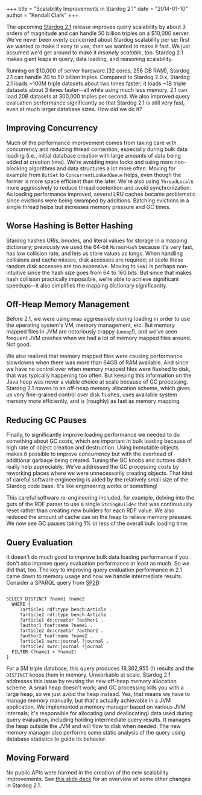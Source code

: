 +++
title = "Scalability Improvements in Stardog 2.1"
date = "2014-01-10" 
author = "Kendall Clark"
+++

The upcoming [Stardog 2.1](http://stardog.com/) release improves
query scalability by about 3 orders of magnitude and can handle 50
billion triples on a $10,000 server.<!--more--> We've never been overly
concerned about Stardog scalability per se: first we wanted to make it
easy to use; then we wanted to make it fast. We just assumed we'd get
around to make it *insanely scalable*, too. Stardog 2.1 makes giant
leaps in query, data loading, and reasoning scalability.

Running on $10,000 of server hardware (32 cores, 256 GB RAM), Stardog
2.1 can handle 20 to 50 billion triples. Compared to Stardog 2.0.x,
Stardog 2.1 loads ~100M triple datasets about two times faster; it
loads ~1B triple datasets about 3 times faster--all while using much
less memory. 2.1 can load 20B datasets at 300,000 triples per
second. We also improved query evaluation performance significantly so
that Stardog 2.1 is still very fast, even at much larger database
sizes. How did we do it?

## Improving Concurrency

Much of the performance improvement comes from taking care with
concurrency and reducing thread contention, especially during bulk
data loading (i.e., initial database creation with large amounts of
data being added at creation time). We're avoiding more locks and
using more non-blocking algorithms and data structures a lot more
often. Moving for example from `BitSet` to `ConcurrentLinkedQueue`
helps, even though the former is more space efficient than the
later. We're also using `ThreadLocal`s more aggressively to reduce
thread contention and avoid synchronization. As loading performance
improved, several LRU caches became problematic since evictions were
being swamped by additions. Batching evictions in a single thread
helps but increases memory pressure and GC times.

## Worse Hashing is Better Hashing

Stardog hashes URIs, bnodes, and literal values for storage in a
mapping dictionary; previously we used the 64-bit `MurmurHash` because
it's very fast, has low collision rate, and lets us store values as
longs. When handling collisions and cache misses, disk accesses are
required; at scale these random disk accesses are too
expensive. Moving to `SHA1` is perhaps non-intuitive since the hash
size goes from 64 to 160 bits. But since that makes hash collision
practically impossible, we're able to achieve significant speedups--it
also simplifies the mapping dictionary significantly.

## Off-Heap Memory Management

Before 2.1, we were using `mmap` aggressively during loading in order to use the operating system's VM, memory management, etc. But memory mapped files in JVM are notoriously crappy (`unmap`!), and we've seen frequent JVM crashes when we had a lot of memory mapped files around. Not good.

We also realized that memory mapped files were causing performance slowdowns when there was more than 64GB of RAM available. And since we have no control over when memory mapped files were flushed to disk, that was typically happening too often. But keeping this information on the Java heap was never a viable choice at scale because of GC processing. Stardog 2.1 moves to an off-heap memory allocation scheme, which gives us very fine-grained control over disk flushes, uses available system memory more efficiently, and is (roughly) as fast as memory mapping.

## Reducing GC Pauses

Finally, to significantly improve loading performance we needed to do something about GC costs, which are important in bulk loading because of high rate of object creation and destruction. Using immutable objects makes it possible to improve concurrency but with the overhead of additional garbage being created. Tuning the GC knobs and buttons didn't really help appreciably. We've addressed the GC processing costs by reworking places where we were unnecessarily creating objects. That kind of careful software engineering is aided by the relatively small size of the Stardog code base. It's like engineering works or something!

This careful software re-engineering included, for example, delving into the guts of the RDF parser to use a single `StringBuilder` that was continuously reset rather than creating new builders for each RDF value. We also reduced the amount of cache use on the heap to relieve memory pressure. We now see GC pauses taking 1% or less of the overall bulk loading time.

## Query Evaluation

It doesn't do much good to improve bulk data loading performance if
you don't also improve query evaluation performance at least as
much. So we did that, too. The key to improving query evaluation
performance in 2.1 came down to memory usage and how we handle
intermediate results. Consider a SPARQL query from
[SP2B](http://dbis.informatik.uni-freiburg.de/forschung/projekte/SP2B/):

<pre><code class="sparql">
SELECT DISTINCT ?name1 ?name2
  WHERE {
     ?article1 rdf:type bench:Article .
     ?article2 rdf:type bench:Article .
     ?article1 dc:creator ?author1 .
     ?author1 foaf:name ?name1 .
     ?article2 dc:creator ?author2 .
     ?author2 foaf:name ?name2 .
     ?article1 swrc:journal ?journal .
     ?article2 swrc:journal ?journal
  FILTER (?name1 &lt; ?name2)
}</code></pre>

For a 5M triple database, this query produces 18,362,955 (!) results
and the `DISTINCT` keeps them in memory. Unworkable at scale. Stardog
2.1 addresses this issue by reusing the new off-heap memory allocation
scheme. A small heap doesn't work; and GC processing kills you with a
large heap, so we just avoid the heap instead. Yes, that means we have
to manage memory manually, but that's actually achievable in a JVM
application. We implemented a memory manager based on various JVM
internals; it's responsible for allocating (and deallocating) data
used during query evaluation, including holding intermediate query
results. It manages the heap outside the JVM and will flow to disk
when needed. The new memory manager also performs some static analysis
of the query using database statistics to guide its behavior.

## Moving Forward

No public APIs were harmed in the creation of the new scalability
improvements. See
[this slide deck](http://presentboldly.com/kendall/stardog-21) for an
overview of some other changes in Stardog 2.1.
